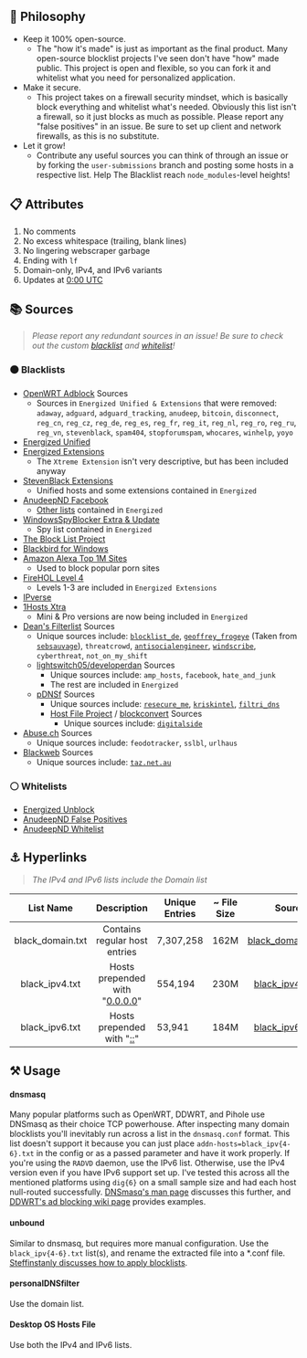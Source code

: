 <!DOCTYPE html>
<html xmlns="http://www.w3.org/1999/xhtml">
 <body>
  <h2 id="-philosophy">🧠 Philosophy</h2>
  <ul>
   <li>Keep it 100% open-source.
    <ul>
     <li>The &quot;how it's made&quot; is just as important as the final product. Many open-source blocklist projects I've seen don't have &quot;how&quot; made public. This project is open and flexible, so you can fork it and whitelist what you need for personalized application.</li>
    </ul> </li>
   <li>Make it secure.
    <ul>
     <li>This project takes on a firewall security mindset, which is basically block everything and whitelist what's needed. Obviously this list isn't a firewall, so it just blocks as much as possible. Please report any &quot;false positives&quot; in an issue. Be sure to set up client and network firewalls, as this is no substitute.</li>
    </ul> </li>
   <li>Let it grow!
    <ul>
     <li>Contribute any useful sources you can think of through an issue or by forking the <code>user-submissions</code> branch and posting some hosts in a respective list. Help The Blacklist reach <code>node_modules</code>-level heights!</li>
    </ul> </li>
  </ul>
  <h2 id="-attributes">📋 Attributes</h2>
  <ol>
   <li>No comments</li>
   <li>No excess whitespace (trailing, blank lines)</li>
   <li>No lingering webscraper garbage</li>
   <li>Ending with <code>lf</code></li>
   <li>Domain-only, IPv4, and IPv6 variants</li>
   <li>Updates at <a href="https://www.timeanddate.com/time/zone/timezone/utc">0:00 UTC</a> </li>
  </ol>
  <h2 id="-sources">📚 Sources</h2>
  <blockquote>
   <p> <em>Please report any redundant sources in an issue!</em> <em>Be sure to check out the custom <a href="https://github.com/T145/the-blacklist/blob/user-submissions/blacklist.txt">blacklist</a> and <a href="https://github.com/T145/the-blacklist/blob/user-submissions/whitelist.txt">whitelist</a>!</em> </p>
  </blockquote>
  <h3 id="-blacklists">⚫ Blacklists</h3>
  <ul>
   <li> <a href="https://github.com/openwrt/packages/blob/master/net/adblock/files/adblock.sources"> OpenWRT Adblock</a> Sources
    <ul>
     <li>Sources in <code>Energized Unified &amp; Extensions</code> that were removed: <code>adaway</code>, <code>adguard</code>, <code>adguard_tracking</code>, <code>anudeep</code>, <code>bitcoin</code>, <code>disconnect</code>, <code>reg_cn</code>, <code>reg_cz</code>, <code>reg_de</code>, <code>reg_es</code>, <code>reg_fr</code>, <code>reg_it</code>, <code>reg_nl</code>, <code>reg_ro</code>, <code>reg_ru</code>, <code>reg_vn</code>, <code>stevenblack</code>, <code>spam404</code>, <code>stopforumspam</code>, <code>whocares</code>, <code>winhelp</code>, <code>yoyo</code></li>
    </ul> </li>
   <li> <a href="https://github.com/EnergizedProtection/block#packs-2">Energized Unified</a> </li>
   <li> <a href="https://github.com/EnergizedProtection/block#extensions-2">Energized Extensions</a>
    <ul>
     <li>The <code>Xtreme Extension</code> isn't very descriptive, but has been included anyway</li>
    </ul> </li>
   <li> <a href="https://github.com/StevenBlack/hosts/tree/master/extensions"> StevenBlack Extensions</a>
    <ul>
     <li>Unified hosts and some extensions contained in <code>Energized</code></li>
    </ul> </li>
   <li> <a href="https://raw.githubusercontent.com/anudeepND/blacklist/master/facebook.txt"> AnudeepND Facebook</a>
    <ul>
     <li> <a href="https://github.com/anudeepND/blacklist">Other lists</a> contained in <code>Energized</code> </li>
    </ul> </li>
   <li> <a href="https://github.com/crazy-max/WindowsSpyBlocker/tree/master/data/hosts"> WindowsSpyBlocker Extra &amp; Update</a>
    <ul>
     <li>Spy list contained in <code>Energized</code></li>
    </ul> </li>
   <li> <a href="https://blocklistproject.github.io/Lists/">The Block List Project</a> </li>
   <li> <a href="https://getblackbird.net/blacklist/hosts/">Blackbird for Windows</a> </li>
   <li> <a href="https://www.alexa.com/topsites"> Amazon Alexa Top 1M Sites</a>
    <ul>
     <li>Used to block popular porn sites</li>
    </ul> </li>
   <li> <a href="https://github.com/firehol/blocklist-ipsets">FireHOL Level 4</a>
    <ul>
     <li>Levels 1-3 are included in <code>Energized Extensions</code></li>
    </ul> </li>
   <li> <a href="http://ipverse.net/">IPverse</a> </li>
   <li> <a href="https://github.com/badmojr/1Hosts">1Hosts Xtra</a>
    <ul>
     <li>Mini &amp; Pro versions are now being included in <code>Energized</code></li>
    </ul> </li>
   <li> <a href="https://github.com/hl2guide/Filterlist-for-AdGuard-or-PiHole"> Dean's Filterlist</a> Sources
    <ul>
     <li>Unique sources include: <a href="https://www.blocklist.de/en/index.html"><code>blocklist_de</code></a>, <a href="https://hostfiles.frogeye.fr/"><code>geoffrey_frogeye</code></a> (Taken from <a href="https://sebsauvage.net/hosts/hosts"><code>sebsauvage</code></a>), <code>threatcrowd</code>, <a href="https://github.com/TheAntiSocialEngineer/AntiSocial-BlockList-UK-Community"> <code>antisocialengineer</code></a>, <a href="https://controld.com/static/e08e8c03918a7abb574c2884a5a177f3/a45dc/filters-tablet%402x.png"> <code>windscribe</code></a><a>, <code>cyberthreat</code>, <code>not_on_my_shift</code> </a></li>
     <li><a href="https://github.com/lightswitch05/hosts/tree/master/docs/lists">lightswitch05/developerdan</a> Sources
      <ul>
       <li>Unique sources include: <code>amp_hosts</code>, <code>facebook</code>, <code>hate_and_junk</code></li>
       <li>The rest are included in <code>Energized</code></li>
      </ul> </li>
     <li> <a href="https://github.com/j-moriarti/pDNSf-Hosts-collection/blob/master/Download-and-Process-Hosts.sh">pDNSf</a> Sources
      <ul>
       <li>Unique sources include: <a href="https://rescure.me/feeds.html"><code>resecure_me</code></a>, <a href="https://kriskintel.com/"><code>kriskintel</code></a>, <a href="https://filtri-dns.ga/"><code>filtri_dns</code></a> </li>
       <li> <a href="https://github.com/hectorm/hblock/blob/master/SOURCES.md">Host File Project</a> / <a href="https://github.com/mkb2091/blockconvert/blob/master/filterlists.csv">blockconvert</a> Sources
        <ul>
         <li>Unique sources include: <a href="https://osint.digitalside.it/#SubscribeMISPfeed"><code>digitalside</code></a></li>
        </ul> </li>
      </ul> </li>
    </ul> </li>
    <li> <a href="https://abuse.ch/#about">Abuse.ch</a> Sources
      <ul>
        <li>Unique sources include: <code>feodotracker</code>, <code>sslbl</code>, <code>urlhaus</code> </li>
      </ul>
    </li>
    <li> <a href="https://github.com/maravento/blackweb/blob/master/bwupdate/bwupdate.sh">Blackweb</a> Sources
      <ul>
        <li>Unique sources include: <a href="http://taz.net.au/Mail/"><code>taz.net.au</code></a> </li>
      </ul>
    </li>
  </ul>
  <h3 id="-whitelists">⚪ Whitelists</h3>
  <ul>
   <li> <a href="https://github.com/EnergizedProtection/unblock#packs">Energized Unblock</a> </li>
   <li> <a href="https://github.com/anudeepND/blacklist/blob/master/miscellaneous/false-positives.txt">AnudeepND False Positives</a> </li>
   <li> <a href="https://github.com/anudeepND/whitelist#overview">AnudeepND Whitelist</a> </li>
  </ul>
  <h2 id="-hyperlinks">⚓ Hyperlinks</h2>
  <blockquote>
   <p><em>The IPv4 and IPv6 lists include the Domain list</em></p>
  </blockquote>
  <table>
   <thead>
    <tr>
     <th style="text-align:center">List Name</th>
     <th style="text-align:center">Description</th>
     <th>Unique Entries</th>
     <th>~ File Size</th>
     <th style="text-align:center">Source</th>
    </tr>
   </thead>
   <tbody>
    <tr>
     <td style="text-align:center">black_domain.txt</td>
     <td style="text-align:center">Contains regular host entries</td>
     <td id="domain-count">7,307,258</td>
     <td id="domain-filesize">162M</td>
     <td style="text-align:center"> <a href="https://github.com/T145/the-blacklist/releases/latest/download/black_domain.tar.gz">black_domain.tar.gz</a> </td>
    </tr>
    <tr>
     <td style="text-align:center">black_ipv4.txt</td>
     <td style="text-align:center"> Hosts prepended with &quot;<a href="https://github.com/StevenBlack/hosts#we-recommend-using-0000-instead-of-127001">0.0.0.0</a>&quot; </td>
     <td id="ipv4-count">554,194</td>
     <td id="ipv4-filesize">230M</td>
     <td style="text-align:center"> <a href="https://github.com/T145/the-blacklist/releases/latest/download/black_ipv4.tar.gz">black_ipv4.tar.gz</a> </td>
    </tr>
    <tr>
     <td style="text-align:center">black_ipv6.txt</td>
     <td style="text-align:center"> Hosts prepended with &quot;<a href="https://stackoverflow.com/questions/40189084/what-is-ipv6-for-localhost-and-0-0-0-0">::</a>&quot; </td>
     <td id="ipv6-count">53,941</td>
     <td id="ipv6-filesize">184M</td>
     <td style="text-align:center"> <a href="https://github.com/T145/the-blacklist/releases/latest/download/black_ipv6.tar.gz">black_ipv6.tar.gz</a> </td>
    </tr>
   </tbody>
  </table>
  <h2 id="-usage">⚒️ Usage</h2>
  <h4 id="dnsmasq">dnsmasq</h4>
  <p>Many popular platforms such as OpenWRT, DDWRT, and Pihole use DNSmasq as their choice TCP powerhouse. After inspecting many domain blocklists you'll inevitably run across a list in the <code>dnsmasq.conf</code> format. This list doesn't support it because you can just place <code>addn-hosts=black_ipv{4-6}.txt</code> in the config or as a passed parameter and have it work properly. If you're using the <code>RADVD</code> daemon, use the IPv6 list. Otherwise, use the IPv4 version even if you have IPv6 support set up. I've tested this across all the mentioned platforms using <code>dig{6}</code> on a small sample size and had each host null-routed successfully. <a href="https://thekelleys.org.uk/dnsmasq/docs/dnsmasq-man.html">DNSmasq's man page</a> discusses this further, and <a href="https://wiki.dd-wrt.com/wiki/index.php/Ad_blocking">DDWRT's ad blocking wiki page</a> provides examples.</p>
  <h4 id="unbound">unbound</h4>
  <p>Similar to dnsmasq, but requires more manual configuration. Use the <code>black_ipv{4-6}.txt</code> list(s), and rename the extracted file into a *.conf file. <a href="https://medium.com/@steffinstanly/unbound-dns-blocking-3567986a5735"> Steffinstanly discusses how to apply blocklists</a>.</p>
  <h4 id="personaldnsfilter">personalDNSfilter</h4>
  <p>Use the domain list.</p>
  <h4 id="desktopos">Desktop OS Hosts File</h4>
  <p>Use both the IPv4 and IPv6 lists.</p>
 </body>
</html>